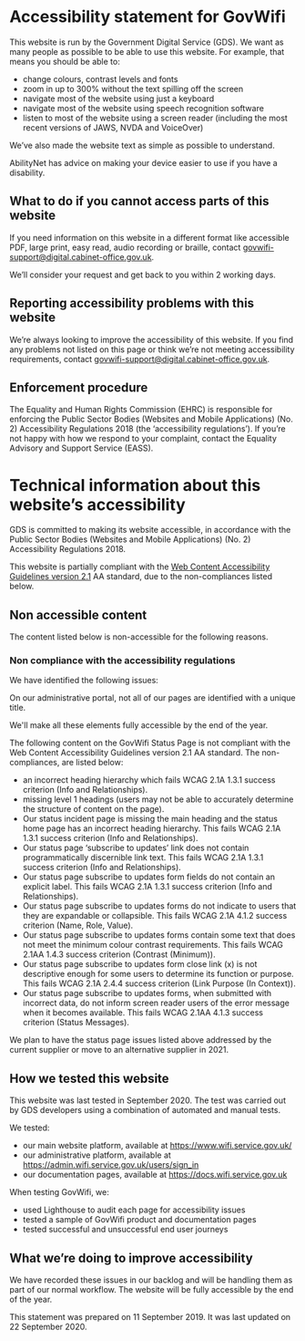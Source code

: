 # Accessibility statement for GovWifi
This website is run by the Government Digital Service (GDS). We want as many people as possible to be able to use this website. For example, that means you should be able to:

* change colours, contrast levels and fonts
* zoom in up to 300% without the text spilling off the screen
* navigate most of the website using just a keyboard
* navigate most of the website using speech recognition software
* listen to most of the website using a screen reader (including the most recent versions of JAWS, NVDA and VoiceOver)

We’ve also made the website text as simple as possible to understand.

AbilityNet has advice on making your device easier to use if you have a disability.

## What to do if you cannot access parts of this website
If you need information on this website in a different format like accessible PDF, large print, easy read, audio recording or braille, contact [govwifi-support@digital.cabinet-office.gov.uk](mailto:govwifi-support@digital.cabinet-office.gov.uk).

We’ll consider your request and get back to you within 2 working days.

## Reporting accessibility problems with this website
We’re always looking to improve the accessibility of this website. If you find any problems not listed on this page or think we’re not meeting accessibility requirements, contact [govwifi-support@digital.cabinet-office.gov.uk](mailto:govwifi-support@digital.cabinet-office.gov.uk).

## Enforcement procedure
The Equality and Human Rights Commission (EHRC) is responsible for enforcing the Public Sector Bodies (Websites and Mobile Applications) (No. 2) Accessibility Regulations 2018 (the ‘accessibility regulations’). If you’re not happy with how we respond to your complaint, contact the Equality Advisory and Support Service (EASS).

# Technical information about this website’s accessibility
GDS is committed to making its website accessible, in accordance with the Public Sector Bodies (Websites and Mobile Applications) (No. 2) Accessibility Regulations 2018.

This website is partially compliant with the [Web Content Accessibility Guidelines version 2.1](https://www.w3.org/TR/WCAG21/) AA standard, due to the non-compliances listed below.

## Non accessible content

The content listed below is non-accessible for the following reasons.

### Non compliance with the accessibility regulations

We have identified the following issues:

On our administrative portal, not all of our pages are identified with a unique title.

We'll make all these elements fully accessible by the end of the year.

The following content on the GovWifi Status Page is not compliant with the Web Content Accessibility Guidelines version 2.1 AA standard. The non-compliances, are listed below:

* an incorrect heading hierarchy which fails WCAG 2.1A 1.3.1 success criterion (Info and Relationships).
* missing level 1 headings (users may not be able to accurately determine the structure of content on the page).
* Our status incident page is missing the main heading and the status home page has an incorrect heading hierarchy. This fails WCAG 2.1A 1.3.1 success criterion (Info and Relationships).
* Our status page ‘subscribe to updates’ link does not contain programmatically discernible link text. This fails WCAG 2.1A 1.3.1 success criterion (Info and Relationships).
* Our status page subscribe to updates form fields do not contain an explicit label. This fails WCAG 2.1A 1.3.1 success criterion (Info and Relationships).
* Our status page subscribe to updates forms do not indicate to users that they are expandable or collapsible. This fails WCAG 2.1A 4.1.2 success criterion (Name, Role, Value).
* Our status page subscribe to updates forms contain some text that does not meet the minimum colour contrast requirements. This fails WCAG 2.1AA 1.4.3 success criterion (Contrast (Minimum)).
* Our status page subscribe to updates form close link (x) is not descriptive enough for some users to determine its function or purpose. This fails WCAG 2.1A 2.4.4 success criterion (Link Purpose (In Context)).
* Our status page subscribe to updates forms, when submitted with incorrect data, do not inform screen reader users of the error message when it becomes available. This fails WCAG 2.1AA 4.1.3 success criterion (Status Messages).

We plan to have the status page issues listed above addressed by the current supplier or move to an alternative supplier in 2021.

## How we tested this website
This website was last tested in September 2020. The test was carried out by GDS developers using a combination of automated and manual tests.

We tested:

* our main website platform, available at <https://www.wifi.service.gov.uk/>
* our administrative platform, available at <https://admin.wifi.service.gov.uk/users/sign_in>
* our documentation pages, available at <https://docs.wifi.service.gov.uk>

When testing GovWifi, we:

* used Lighthouse to audit each page for accessibility issues
* tested a sample of GovWifi product and documentation pages
* tested successful and unsuccessful end user journeys

## What we’re doing to improve accessibility
We have recorded these issues in our backlog and will be handling them as part of our normal workflow. The website will be fully accessible by the end of the year.

This statement was prepared on 11 September 2019. It was last updated on 22 September 2020.
